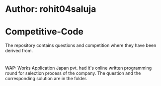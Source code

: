 # Author: rohit04saluja
#
#
#
# Competitive-Code
The repository contains questions and competition where they have been derived from.
#
#
#
WAP: Works Application Japan pvt. had it's online written programming round for selection process of the company. The question and the corresponding solution are in the folder.
